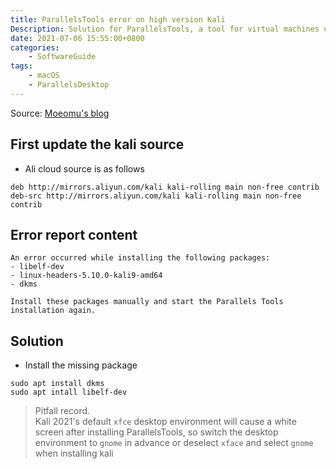 ```yaml
---
title: ParallelsTools error on high version Kali
Description: Solution for ParallelsTools, a tool for virtual machines under macOS, to install on higher versions of Kali with an error
date: 2021-07-06 15:55:00+0800
categories:
    - SoftwareGuide
tags:
    - macOS
    - ParallelsDesktop
---
```


Source: [Moeomu's blog](/posts/parallelstools-error-on-high-version-kali/)

## First update the kali source

- Ali cloud source is as follows

```sourcelist
deb http://mirrors.aliyun.com/kali kali-rolling main non-free contrib
deb-src http://mirrors.aliyun.com/kali kali-rolling main non-free contrib
```

## Error report content

```shell
An error occurred while installing the following packages:
- libelf-dev
- linux-headers-5.10.0-kali9-amd64
- dkms

Install these packages manually and start the Parallels Tools installation again.
```

## Solution

- Install the missing package

```shell
sudo apt install dkms
sudo apt intall libelf-dev
```

> Pitfall record.  
> Kali 2021's default `xfce` desktop environment will cause a white screen after installing ParallelsTools, so switch the desktop environment to `gnome` in advance or deselect `xface` and select `gnome` when installing kali
